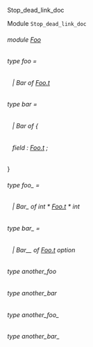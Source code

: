 Stop_dead_link_doc

Module `Stop_dead_link_doc`

<a id="module-Foo"></a>

###### module [Foo](Stop_dead_link_doc.Foo.md)

<a id="type-foo"></a>

###### type foo =

<a id="type-foo.Bar"></a>

######    | Bar of [Foo.t](Stop_dead_link_doc.Foo.md#type-t)

<a id="type-bar"></a>

###### type bar =

<a id="type-bar.Bar"></a>

######    | Bar of {

<a id="type-bar.field"></a>

######    field : [Foo.t](Stop_dead_link_doc.Foo.md#type-t) ;

}

<a id="type-foo_"></a>

###### type foo_ =

<a id="type-foo_.Bar_"></a>

######    | Bar_ of int * [Foo.t](Stop_dead_link_doc.Foo.md#type-t) * int

<a id="type-bar_"></a>

###### type bar_ =

<a id="type-bar_.Bar__"></a>

######    | Bar__ of [Foo.t](Stop_dead_link_doc.Foo.md#type-t) option

<a id="type-another_foo"></a>

###### type another_foo

<a id="type-another_bar"></a>

###### type another_bar

<a id="type-another_foo_"></a>

###### type another_foo_

<a id="type-another_bar_"></a>

###### type another_bar_